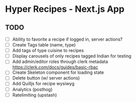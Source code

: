 # Hyper Recipes - Next.js App

## TODO

- [ ] Ability to favorite a recipe if logged in, server actions?
- [ ] Create Tags table (name, type)
- [ ] Add tags of type cuisine to recipes
- [ ] Display carousels of only recipes tagged Indian for testing
- [ ] Add admin/editor roles through clerk metadata https://clerk.com/docs/guides/basic-rbac
- [ ] Create Skeleton component for loading state
- [ ] Delete button (w/ server actions)
- [ ] Add Quilljs for recipe wysiwyg
- [ ] Analytics (posthog)
- [ ] Ratelimiting (upstash)
